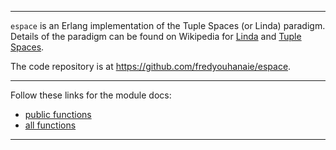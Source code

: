 
---

`espace` is an Erlang implementation of the Tuple Spaces (or Linda) paradigm.
Details of the paradigm can be found on Wikipedia for
[Linda](https://en.wikipedia.org/wiki/Linda_(coordination_language)) and
[Tuple Spaces](https://en.wikipedia.org/wiki/Tuple_space).

The code repository is at <https://github.com/fredyouhanaie/espace>.

---

Follow these links for the module docs:

* [public functions](edoc/index.html)
* [all functions](edoc_dev/index.html)

---
